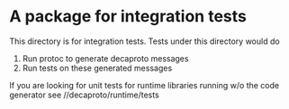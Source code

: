 # A package for integration tests
This directory is for integration tests.
Tests under this directory would do

1. Run protoc to generate decaproto messages
1. Run tests on these generated messages

If you are looking for unit tests for runtime libraries running w/o the code generator
see //decaproto/runtime/tests

